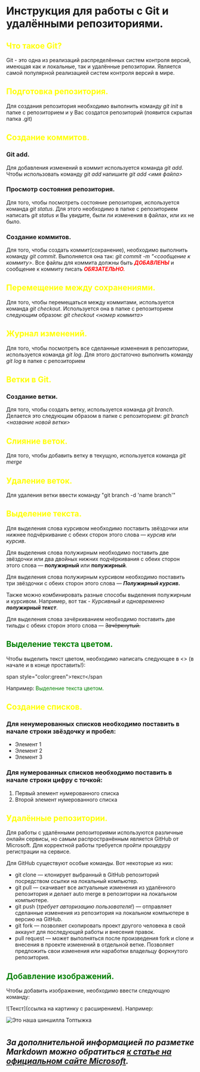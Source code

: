 # Инструкция для работы с Git и удалёнными репозиториями.

## <span style="color:yellow">Что такое Git?</span>

Git - это одна из реализаций распределённых систем контроля версий, имеющая как и локальные, так и удалённые репозитории. Является самой популярной реализацией систем контроля версий в мире.
## <span style="color:yellow">Подготовка репозитория.</span>
Для создания репозитория необходимо выполнить команду *git init*  в папке с репозиторием и у Вас создатся репозиторий (появится скрытая папка .git)

## <span style="color:yellow">Создание коммитов.</span>

### Git add.
Для добавления изменений в коммит используется команда *git add*. Чтобы использовать команду *git add* напишите *git add <имя файла>*

### Просмотр состояния репозитория.
Для того, чтобы посмотреть состояние репозитория, используется команда *git status*. Для этого необходимо в папке с репозиторием написать *git status* и Вы увидите, были ли изменения в файлах, или их не было.

### Создание коммитов.
Для того, чтобы создать коммит(сохранение), необходимо выполнить команду *git commit*. Выполняется она так: *git commit -m "<сообщение к коммиту>*. Все файлы для коммита должны быть ***<span style="color:red">ДОБАВЛЕНЫ</span>*** и сообщение к коммиту писать ***<span style="color:red">ОБЯЗАТЕЛЬНО.</span>***

## <span style="color:yellow">Перемещение между сохранениями.</span>
Для того, чтобы перемещаться между коммитами, используется команда *git checkout*. Используется она в папке с репозиторием следующим образом: *git checkout <номер коммита>*

## <span style="color:yellow">Журнал изменений.</span>
Для того, чтобы посмотреть все сделанные изменения в репозитории, используется команда *git log*. Для этого достаточно выполнить команду *git log* в папке с репозиторием

## <span style="color:yellow">Ветки в Git.</span>

### Создание ветки.

Для того, чтобы создать ветку, используется команда *git branch*. Делается это следующим образом в папке с репозиторием: *git branch <название новой ветки>*

## <span style="color:yellow">Слияние веток.</span>

Для того, чтобы добавить ветку в текущую, используется команда *git merge <name branch>*

## <span style="color:yellow">Удаление веток.</span>
Для удаления ветки ввести команду "git branch -d 'name branch'"

## <span style="color:yellow">Выделение текста.</span>
Для выделения слова курсивом необходимо поставить звёздочки или нижнее подчёркивание с обеих сторон этого слова — *курсив* или _курсив_.

Для выделения слова полужирным необходимо поставить две звёздочки или два двойных нижних подчёркивания с обеих сторон этого слова — **полужирный** или __полужирный__.

Для выделения слова полужирным курсивом необходимо поставить три звёздочки с обеих сторон этого слова — ***Полужирный курсив.***

Также можно комбинировать разные способы выделения полужирным и курсивом. Например, вот так - _Курсивный и одновременно **полужирный текст**_.

Для выделения слова зачёркиванием необходимо поставить две тильды с обеих сторон этого слова — ~~Зачёркнутый.~~


## <span style="color:green">Выделение текста цветом.</span>

Чтобы выделить текст цветом, необходимо написать следующее в <> (в начале и в конце проставить!):

span style="color:green">текст</span

Например: <span style="color:green">Выделение текста цветом.</span>


## <span style="color:yellow">Создание списков.</span>

### Для ненумерованных списков необходимо поставить в начале строки звёздочку и пробел:
* Элемент 1
* Элемент 2
* Элемент 3

### Для нумерованных списков необходимо поставить в начале строки цифру с точкой:
1. Первый элемент нумерованного списка
2. Второй элемент нумерованного списка

## <span style="color:yellow">Удалённые репозитории.</span>

Для работы с удалёнными репозиториями используются различные онлайн сервисы, но самым распространённым является GitHub от Microsoft. Для корректной работы требуется пройти процедуру регистрации на сервисе.

Для GitHub существуют особые команды. Вот некоторые из них:

* git clone — клонирует выбранный в GitHub репозиторий посредством ссылки на локальный компьютер.
* git pull — скачивает все актуальные изменения из удалённого репозитория и делает auto merge в репозитории на локальном компьютере.
* git push (_требует авторизацию пользователя!_) — отправляет сделанные изменения из репозитория на локальном компьютере в версию на GitHub. 
* git fork — позволяет скопировать проект другого человека в свой аккаунт для последующей работы и внесения правок.
*  pull request — может выполняться после произведения fork и clone и внесения в проекте изменений в отдельной ветке. Позволяет предложить свои изменения или наработки владельцу форкнутого репозитория.

 


## <span style="color:green">Добавление изображений.</span>

Чтобы добавить изображение, необходимо ввести следующую команду:

![Текст](ссылка на картинку с расширением). Например:

![Это наша шиншилла Топтыжка](chin.jpg)

#
## *За дополнительной информацией по разметке Markdown можно обратиться [к статье на официальном сайте Microsoft](https://docs.microsoft.com/ru-ru/contribute/markdown-reference).*